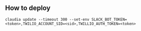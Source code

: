## How to deploy
```
claudia update --timeout 300 --set-env SLACK_BOT_TOKEN=<token>,TWILIO_ACCOUNT_SID=<sid>,TWILLIO_AUTH_TOKEN=<token>
```